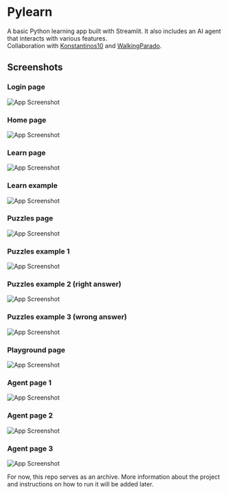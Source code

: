 # Pylearn

A basic Python learning app built with Streamlit. It also includes an AI agent that interacts with various features.  
Collaboration with [Konstantinos10](https://github.com/Konstantinos10) and [WalkingParado](https://github.com/WalkingParado).

## Screenshots

### Login page
![App Screenshot](./screenshots/loginpage.png)

### Home page
![App Screenshot](./screenshots/homepage.png)

### Learn page
![App Screenshot](./screenshots/learnpage.png)

### Learn example
![App Screenshot](./screenshots/learnexample.png)

### Puzzles page
![App Screenshot](./screenshots/puzzlespage.png)

### Puzzles example 1
![App Screenshot](./screenshots/puzzlesexample1.png)

### Puzzles example 2 (right answer)
![App Screenshot](./screenshots/puzzlesexample2.png)

### Puzzles example 3 (wrong answer)
![App Screenshot](./screenshots/puzzlesexample3.png)

### Playground page
![App Screenshot](./screenshots/playgroundpage.png)

### Agent page 1
![App Screenshot](./screenshots/agentpage.png)

### Agent page 2
![App Screenshot](./screenshots/agentpage1.png)

### Agent page 3
![App Screenshot](./screenshots/agentpage2.png)


For now, this repo serves as an archive. More information about the project and instructions on how to run it will be added later.